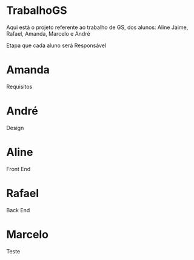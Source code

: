 # TrabalhoGS

Aqui está o projeto referente ao trabalho de GS, dos alunos: Aline Jaime, Rafael, Amanda, Marcelo e André

Etapa que cada aluno será Responsável

# Amanda

Requisitos

# André

Design

# Aline

Front End

# Rafael

Back End

# Marcelo

Teste

